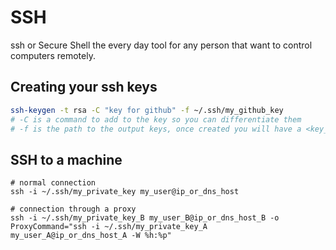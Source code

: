 # SSH 
ssh or Secure Shell the every day tool for any person that want to control computers remotely.

## Creating your ssh keys
```bash
ssh-keygen -t rsa -C "key for github" -f ~/.ssh/my_github_key
# -C is a command to add to the key so you can differentiate them 
# -f is the path to the output keys, once created you will have a <key_name> and <key_name>.pub files, first one if the private.
```

## SSH to a machine
```
# normal connection
ssh -i ~/.ssh/my_private_key my_user@ip_or_dns_host 

# connection through a proxy
ssh -i ~/.ssh/my_private_key_B my_user_B@ip_or_dns_host_B -o ProxyCommand="ssh -i ~/.ssh/my_private_key_A my_user_A@ip_or_dns_host_A -W %h:%p" 

```
